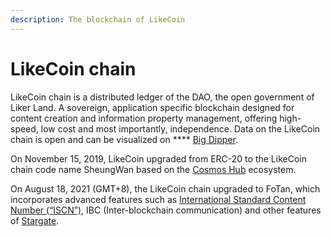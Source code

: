 ```yaml
---
description: The blockchain of LikeCoin
---
```


# LikeCoin chain

LikeCoin chain is a distributed ledger of the DAO, the open government of Liker Land. A sovereign, application specific blockchain designed for content creation and information property management, offering high-speed, low cost and most importantly, independence. Data on the LikeCoin chain is open and can be visualized on **** [Big Dipper](https://likecoin.bigdipper.live).

On November 15, 2019, LikeCoin upgraded from ERC-20 to the LikeCoin chain code name SheungWan based on the [Cosmos Hub](https://cosmos.network) ecosystem.&#x20;

On August 18, 2021 (GMT+8), the LikeCoin chain upgraded to FoTan, which incorporates advanced features such as [International Standard Content Number (“ISCN”)](../../developer/international-standard-content-number-iscn/), IBC (Inter-blockchain communication) and other features of [Stargate](https://stargate.cosmos.network).


